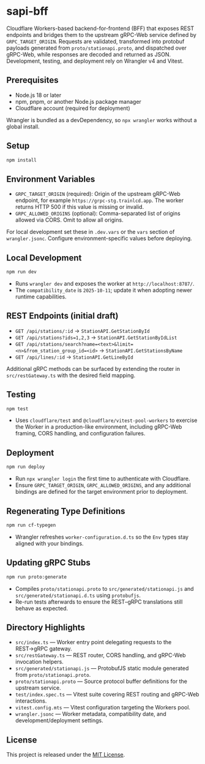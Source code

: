 # sapi-bff

Cloudflare Workers-based backend-for-frontend (BFF) that exposes REST endpoints and bridges them to the upstream gRPC-Web service defined by `GRPC_TARGET_ORIGIN`. Requests are validated, transformed into protobuf payloads generated from `proto/stationapi.proto`, and dispatched over gRPC-Web, while responses are decoded and returned as JSON. Development, testing, and deployment rely on Wrangler v4 and Vitest.

## Prerequisites
- Node.js 18 or later
- npm, pnpm, or another Node.js package manager
- Cloudflare account (required for deployment)

Wrangler is bundled as a devDependency, so `npx wrangler` works without a global install.

## Setup
```bash
npm install
```

## Environment Variables
- `GRPC_TARGET_ORIGIN` (required): Origin of the upstream gRPC-Web endpoint, for example `https://grpc-stg.trainlcd.app`. The worker returns HTTP 500 if this value is missing or invalid.
- `GRPC_ALLOWED_ORIGINS` (optional): Comma-separated list of origins allowed via CORS. Omit to allow all origins.

For local development set these in `.dev.vars` or the `vars` section of `wrangler.jsonc`. Configure environment-specific values before deploying.

## Local Development
```bash
npm run dev
```
- Runs `wrangler dev` and exposes the worker at `http://localhost:8787/`.
- The `compatibility_date` is `2025-10-11`; update it when adopting newer runtime capabilities.

## REST Endpoints (initial draft)
- `GET /api/stations/:id` → `StationAPI.GetStationById`
- `GET /api/stations?ids=1,2,3` → `StationAPI.GetStationByIdList`
- `GET /api/stations/search?name=<text>&limit=<n>&from_station_group_id=<id>` → `StationAPI.GetStationsByName`
- `GET /api/lines/:id` → `StationAPI.GetLineById`

Additional gRPC methods can be surfaced by extending the router in `src/restGateway.ts` with the desired field mapping.

## Testing
```bash
npm test
```
- Uses `cloudflare/test` and `@cloudflare/vitest-pool-workers` to exercise the Worker in a production-like environment, including gRPC-Web framing, CORS handling, and configuration failures.

## Deployment
```bash
npm run deploy
```
- Run `npx wrangler login` the first time to authenticate with Cloudflare.
- Ensure `GRPC_TARGET_ORIGIN`, `GRPC_ALLOWED_ORIGINS`, and any additional bindings are defined for the target environment prior to deployment.

## Regenerating Type Definitions
```bash
npm run cf-typegen
```
- Wrangler refreshes `worker-configuration.d.ts` so the `Env` types stay aligned with your bindings.

## Updating gRPC Stubs
```bash
npm run proto:generate
```
- Compiles `proto/stationapi.proto` to `src/generated/stationapi.js` and `src/generated/stationapi.d.ts` using `protobufjs`.
- Re-run tests afterwards to ensure the REST–gRPC translations still behave as expected.

## Directory Highlights
- `src/index.ts` — Worker entry point delegating requests to the REST→gRPC gateway.
- `src/restGateway.ts` — REST router, CORS handling, and gRPC-Web invocation helpers.
- `src/generated/stationapi.js` — ProtobufJS static module generated from `proto/stationapi.proto`.
- `proto/stationapi.proto` — Source protocol buffer definitions for the upstream service.
- `test/index.spec.ts` — Vitest suite covering REST routing and gRPC-Web interactions.
- `vitest.config.mts` — Vitest configuration targeting the Workers pool.
- `wrangler.jsonc` — Worker metadata, compatibility date, and development/deployment settings.

## License
This project is released under the [MIT License](LICENSE).
